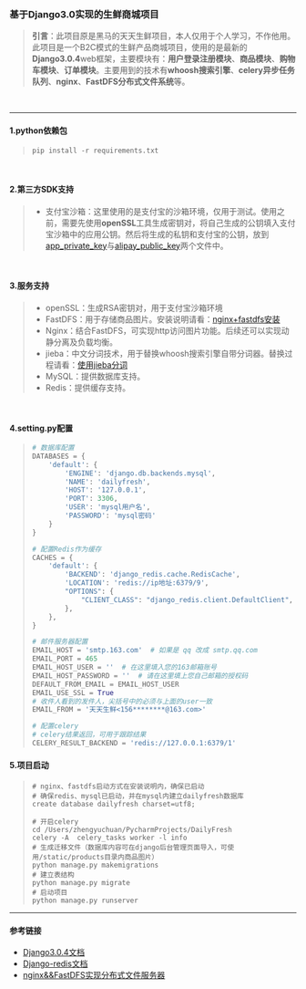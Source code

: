 ### 基于Django3.0实现的生鲜商城项目

> **引言**：此项目原是黑马的天天生鲜项目，本人仅用于个人学习，不作他用。此项目是一个B2C模式的生鲜产品商城项目，使用的是最新的**Django3.0.4**web框架，主要模块有：**用户登录注册模块**、**商品模块**、**购物车模块**、**订单模块**。主要用到的技术有**whoosh搜索引擎**、**celery异步任务队列**、**nginx**、**FastDFS分布式文件系统**等。

&nbsp;

---

#### 1.python依赖包

> ```shell
> pip install -r requirements.txt
> ```

&nbsp;

#### 2.第三方SDK支持

> - 支付宝沙箱：这里使用的是支付宝的沙箱环境，仅用于测试。使用之前，需要先使用**openSSL**工具生成密钥对，将自己生成的公钥填入支付宝沙箱中的应用公钥。然后将生成的私钥和支付宝的公钥，放到[app_private_key](https://github.com/zhengyuchuan/iHome1.0/blob/master/ihome/api_1/Alipay_keys/app_private_key.pem)与[alipay_public_key](https://github.com/zhengyuchuan/iHome1.0/blob/master/ihome/api_1/Alipay_keys/alipay_public_key.pem)两个文件中。

&nbsp;

#### 3.服务支持

> - openSSL：生成RSA密钥对，用于支付宝沙箱环境
> - FastDFS：用于存储商品图片。安装说明请看：[nginx+fastdfs安装]()
> - Nginx：结合FastDFS，可实现http访问图片功能。后续还可以实现动静分离及负载均衡。
> - jieba：中文分词技术，用于替换whoosh搜索引擎自带分词器。替换过程请看：[使用jieba分词]()
> - MySQL：提供数据库支持。
> - Redis：提供缓存支持。

&nbsp;

#### 4.setting.py配置

> ```python
> # 数据库配置
> DATABASES = {
>     'default': {
>         'ENGINE': 'django.db.backends.mysql',
>         'NAME': 'dailyfresh',
>         'HOST': '127.0.0.1',
>         'PORT': 3306,
>         'USER': 'mysql用户名',
>         'PASSWORD': 'mysql密码'
>     }
> }
> 
> # 配置Redis作为缓存
> CACHES = {
>     'default': {
>         'BACKEND': 'django_redis.cache.RedisCache',
>         'LOCATION': 'redis://ip地址:6379/9',
>         "OPTIONS": {
>             "CLIENT_CLASS": "django_redis.client.DefaultClient",
>         },
>     },
> }
> 
> # 邮件服务器配置
> EMAIL_HOST = 'smtp.163.com'  # 如果是 qq 改成 smtp.qq.com
> EMAIL_PORT = 465
> EMAIL_HOST_USER = ''  # 在这里填入您的163邮箱账号
> EMAIL_HOST_PASSWORD = ''  # 请在这里填上您自己邮箱的授权码
> DEFAULT_FROM_EMAIL = EMAIL_HOST_USER
> EMAIL_USE_SSL = True
> # 收件人看到的发件人，尖括号中的必须与上面的user一致
> EMAIL_FROM = '天天生鲜<156********@163.com>'
> 
> # 配置celery
> # celery结果返回，可用于跟踪结果
> CELERY_RESULT_BACKEND = 'redis://127.0.0.1:6379/1'
> ```
>
> 



#### 5.项目启动

> ```shell
> # nginx、fastdfs启动方式在安装说明内，确保已启动
> # 确保redis、mysql已启动，并在mysql内建立dailyfresh数据库
> create database dailyfresh charset=utf8;
> 
> # 开启celery
> cd /Users/zhengyuchuan/PycharmProjects/DailyFresh
> celery -A  celery_tasks worker -l info
> # 生成迁移文件（数据库内容可在django后台管理页面导入，可使用/static/products目录内商品图片）
> python manage.py makemigrations
> # 建立表结构
> python manage.py migrate
> # 启动项目
> python manage.py runserver
> ```
>
> 



---

#### 参考链接

- [Django3.0.4文档](https://docs.djangoproject.com/zh-hans/3.0/)
- [Django-redis文档](https://django-redis-chs.readthedocs.io/zh_CN/latest/)
- [nginx&&FastDFS实现分布式文件服务器](https://mp.weixin.qq.com/s/6ctV0RMj9_vKswm6dZCVYQ)

